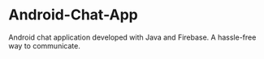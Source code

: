 # Android-Chat-App

Android chat application developed with Java and Firebase. A hassle-free way to communicate. 
